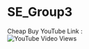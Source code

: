 # SE_Group3

Cheap Buy YouTube Link :   
![YouTube Video Views](https://img.shields.io/youtube/views/ngtdJKm3cjU)
